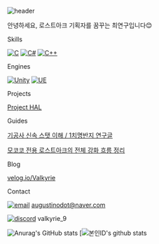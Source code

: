 ![header](https://capsule-render.vercel.app/api?type=waving&color=auto&height=300&section=header&text=연구%20개발실&fontSize=70&animation=fadeIn)

안녕하세요, 로스트아크 기획자를 꿈꾸는 최연구입니다😊

Skills

[![C](https://img.shields.io/badge/C-A8B9CC?style=flat-square&logo=C&logoColor=white)]() [![C#](https://img.shields.io/badge/Csharp-512BD4?style=flat-square&logo=Csharp&logoColor=white)]() [![C++](https://img.shields.io/badge/C++-00599C?style=flat-square&logo=cplusplus&logoColor=white)]() 


Engines

[![Unity](https://img.shields.io/badge/Unity-DDDDDD?style=flat-square&logo=unity&logoColor=black)]() [![UE](https://img.shields.io/badge/Unreal%20Engine-0E1128?style=flat-square&logo=unrealengine&logoColor=white)]()


Projects

[Project HAL](https://github.com/Yeon-Goo/Project-HAL)


Guides

[기공사 신속 스탯 이해 / 1치명반지 연구글](https://www.inven.co.kr/board/lostark/5344/110658?p=4&my=chuchu)

[모코코 전용 로스트아크의 전체 강화 흐름 정리](https://www.inven.co.kr/board/lostark/4821/98610)


Blog

[velog.io/Valkyrie](https://velog.io/@valkyrie)


Contact

[![email](https://img.shields.io/badge/-999999?style=flat-square&logo=gmail&logoColor=##EA4335)]() augustinodot@naver.com

[![discord](https://img.shields.io/badge/-000000?style=flat-square&logo=discord&logoColor=#5865F2)]() valkyrie_9


![Anurag's GitHub stats](https://github-readme-stats.vercel.app/api?username=Yeon-Goo&show_icons=true&theme=radical) [![본인ID's github stats](https://github-readme-stats.vercel.app/api/top-langs/?username=Yeon-Goo&show_icons=true&hide_border=true&title_color=004386&icon_color=004386&layout=compact)
